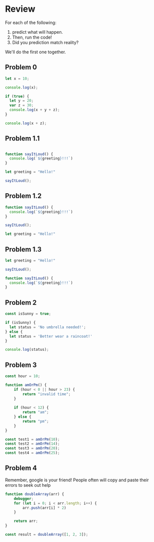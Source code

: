 # Review

For each of the following:
1. predict what will happen. 
2. Then, run the code!
3. Did you prediction match reality?

We'll do the first one together.

## Problem 0

```js
let x = 10;

console.log(x);

if (true) {
  let y = 20;
  var z = 30;
  console.log(x + y + z);
}

console.log(x + z);
```

## Problem 1.1

```js

function sayItLoud() {
  console.log(`${greeting}!!!`)
}

let greeting = "Hello!"

sayItLoud();

```

## Problem 1.2

```js
function sayItLoud() {
  console.log(`${greeting}!!!`)
}

sayItLoud();

let greeting = "Hello!"
```

## Problem 1.3

```js
let greeting = "Hello!"

sayItLoud();

function sayItLoud() {
  console.log(`${greeting}!!!`)
}
```

## Problem 2

```js
const isSunny = true;

if (isSunny) {
  let status = 'No umbrella needed!';
} else {
  let status = 'Better wear a raincoat!'
}

console.log(status);
```

## Problem 3

```js
const hour = 10;

function amOrPm() {
    if (hour < 0 || hour > 23) {
        return "invalid time";
    }
    
    if (hour < 12) {
        return "am";
    } else {
        return "pm";
    }
}

const test1 = amOrPm(10);
const test2 = amOrPm(14);
const test3 = amOrPm(20);
const test4 = amOrPm(25);
```

## Problem 4 

Remember, google is your friend! People often will copy and paste their errors to seek out help

```js
function doubleArray(arr) {
    debugger;
    for (let i = 0; i < arr.length; i++) {
        arr.push(arr[i] * 2)
    }

    return arr;
}

const result = doubleArray([1, 2, 3]);
```
